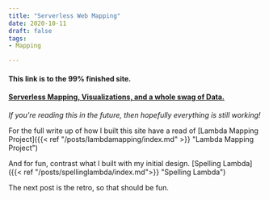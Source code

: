 ```yaml
---
title: "Serverless Web Mapping"
date: 2020-10-11
draft: false
tags:
- Mapping

---
```


#### This link is to the 99% finished site. 
#### [Serverless Mapping, Visualizations, and a whole swag of Data.](https://www.gabrielsargeant.com/app/smap/map.html)

*If you're reading this in the future, then hopefully everything is still working!*

For the full write up of how I built this site have a read of [Lambda Mapping Project]({{< ref "/posts/lambdamapping/index.md" >}} "Lambda Mapping Project")

And for fun, contrast what I built with my initial design. [Spelling Lambda]({{< ref "/posts/spellinglambda/index.md">}} "Spelling Lambda")

The next post is the retro, so that should be fun.


